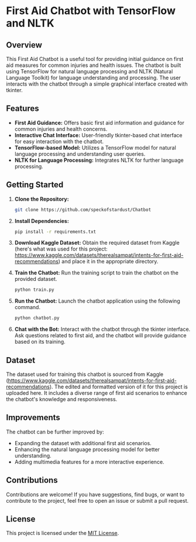 # First Aid Chatbot with TensorFlow and NLTK

## Overview

This First Aid Chatbot is a useful tool for providing initial guidance on first aid measures for common injuries and health issues. The chatbot is built using TensorFlow for natural language processing and NLTK (Natural Language Toolkit) for language understanding and processing. The user interacts with the chatbot through a simple graphical interface created with tkinter.

## Features

- **First Aid Guidance:** Offers basic first aid information and guidance for common injuries and health concerns.
- **Interactive Chat Interface:** User-friendly tkinter-based chat interface for easy interaction with the chatbot.
- **TensorFlow-based Model:** Utilizes a TensorFlow model for natural language processing and understanding user queries.
- **NLTK for Language Processing:** Integrates NLTK for further language processing.

## Getting Started

1. **Clone the Repository:**
   ```bash
   git clone https://github.com/speckofstardust/Chatbot
   ```

2. **Install Dependencies:**
   ```bash
   pip install -r requirements.txt
   ```

3. **Download Kaggle Dataset:**
   Obtain the required dataset from Kaggle (here's what was used for this project: https://www.kaggle.com/datasets/therealsampat/intents-for-first-aid-recommendations) and place it in the appropriate directory.

4. **Train the Chatbot:**
   Run the training script to train the chatbot on the provided dataset.
   ```bash
   python train.py
   ```

5. **Run the Chatbot:**
   Launch the chatbot application using the following command.
   ```bash
   python chatbot.py
   ```

6. **Chat with the Bot:**
   Interact with the chatbot through the tkinter interface. Ask questions related to first aid, and the chatbot will provide guidance based on its training.

## Dataset

The dataset used for training this chatbot is sourced from Kaggle (https://www.kaggle.com/datasets/therealsampat/intents-for-first-aid-recommendations). The edited and formatted version of it for this project is uploaded here. It includes a diverse range of first aid scenarios to enhance the chatbot's knowledge and responsiveness.

## Improvements

The chatbot can be further improved by:

- Expanding the dataset with additional first aid scenarios.
- Enhancing the natural language processing model for better understanding.
- Adding multimedia features for a more interactive experience.

## Contributions

Contributions are welcome! If you have suggestions, find bugs, or want to contribute to the project, feel free to open an issue or submit a pull request.

## License

This project is licensed under the [MIT License](LICENSE).
